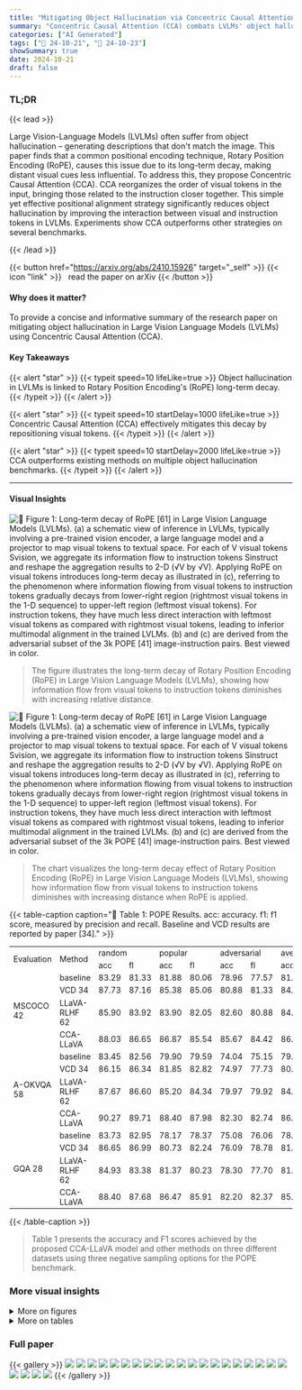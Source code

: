 ```yaml
---
title: "Mitigating Object Hallucination via Concentric Causal Attention"
summary: "Concentric Causal Attention (CCA) combats LVLMs' object hallucination by cleverly rearranging visual tokens to reduce the impact of RoPE's long-term decay, significantly improving accuracy."
categories: ["AI Generated"]
tags: ["🔖 24-10-21", "🤗 24-10-23"]
showSummary: true
date: 2024-10-21
draft: false
---
```


### TL;DR


{{< lead >}}

Large Vision-Language Models (LVLMs) often suffer from object hallucination – generating descriptions that don't match the image. This paper finds that a common positional encoding technique, Rotary Position Encoding (RoPE), causes this issue due to its long-term decay, making distant visual cues less influential.  To address this, they propose Concentric Causal Attention (CCA).  CCA reorganizes the order of visual tokens in the input, bringing those related to the instruction closer together.  This simple yet effective positional alignment strategy significantly reduces object hallucination by improving the interaction between visual and instruction tokens in LVLMs. Experiments show CCA outperforms other strategies on several benchmarks.

{{< /lead >}}


{{< button href="https://arxiv.org/abs/2410.15926" target="_self" >}}
{{< icon "link" >}} &nbsp; read the paper on arXiv
{{< /button >}}

#### Why does it matter?
To provide a concise and informative summary of the research paper on mitigating object hallucination in Large Vision Language Models (LVLMs) using Concentric Causal Attention (CCA).
#### Key Takeaways

{{< alert "star" >}}
{{< typeit speed=10 lifeLike=true >}} Object hallucination in LVLMs is linked to Rotary Position Encoding's (RoPE) long-term decay. {{< /typeit >}}
{{< /alert >}}

{{< alert "star" >}}
{{< typeit speed=10 startDelay=1000 lifeLike=true >}} Concentric Causal Attention (CCA) effectively mitigates this decay by repositioning visual tokens. {{< /typeit >}}
{{< /alert >}}

{{< alert "star" >}}
{{< typeit speed=10 startDelay=2000 lifeLike=true >}} CCA outperforms existing methods on multiple object hallucination benchmarks. {{< /typeit >}}
{{< /alert >}}

------
#### Visual Insights



![](figures/figures_2_0.png "🔼 Figure 1: Long-term decay of RoPE [61] in Large Vision Language Models (LVLMs). (a) a schematic view of inference in LVLMs, typically involving a pre-trained vision encoder, a large language model and a projector to map visual tokens to textual space. For each of V visual tokens Svision, we aggregate its information flow to instruction tokens Sinstruct and reshape the aggregation results to 2-D (√V by √V). Applying RoPE on visual tokens introduces long-term decay as illustrated in (c), referring to the phenomenon where information flowing from visual tokens to instruction tokens gradually decays from lower-right region (rightmost visual tokens in the 1-D sequence) to upper-left region (leftmost visual tokens). For instruction tokens, they have much less direct interaction with leftmost visual tokens as compared with rightmost visual tokens, leading to inferior multimodal alignment in the trained LVLMs. (b) and (c) are derived from the adversarial subset of the 3k POPE [41] image-instruction pairs. Best viewed in color.")

> The figure illustrates the long-term decay of Rotary Position Encoding (RoPE) in Large Vision Language Models (LVLMs), showing how information flow from visual tokens to instruction tokens diminishes with increasing relative distance.





![](charts/charts_2_0.png "🔼 Figure 1: Long-term decay of RoPE [61] in Large Vision Language Models (LVLMs). (a) a schematic view of inference in LVLMs, typically involving a pre-trained vision encoder, a large language model and a projector to map visual tokens to textual space. For each of V visual tokens Svision, we aggregate its information flow to instruction tokens Sinstruct and reshape the aggregation results to 2-D (√V by √V). Applying RoPE on visual tokens introduces long-term decay as illustrated in (c), referring to the phenomenon where information flowing from visual tokens to instruction tokens gradually decays from lower-right region (rightmost visual tokens in the 1-D sequence) to upper-left region (leftmost visual tokens). For instruction tokens, they have much less direct interaction with leftmost visual tokens as compared with rightmost visual tokens, leading to inferior multimodal alignment in the trained LVLMs. (b) and (c) are derived from the adversarial subset of the 3k POPE [41] image-instruction pairs. Best viewed in color.")

> The chart visualizes the long-term decay effect of Rotary Position Encoding (RoPE) in Large Vision Language Models (LVLMs), showing how information flow from visual tokens to instruction tokens diminishes with increasing distance when RoPE is applied.





{{< table-caption caption="🔽 Table 1: POPE Results. acc: accuracy. f1: f1 score, measured by precision and recall. Baseline and VCD results are reported by paper [34]." >}}
<table id='1' style='font-size:14px'><tr><td rowspan="2">Evaluation</td><td rowspan="2">Method</td><td colspan="2">random</td><td colspan="2">popular</td><td colspan="2">adversarial</td><td colspan="2">average</td></tr><tr><td>acc</td><td>fl</td><td>acc</td><td>fl</td><td>acc</td><td>fl</td><td>acc</td><td>fl</td></tr><tr><td rowspan="4">MSCOCO 42</td><td>baseline</td><td>83.29</td><td>81.33</td><td>81.88</td><td>80.06</td><td>78.96</td><td>77.57</td><td>81.38</td><td>79.65</td></tr><tr><td>VCD 34</td><td>87.73</td><td>87.16</td><td>85.38</td><td>85.06</td><td>80.88</td><td>81.33</td><td>84.66</td><td>84.52</td></tr><tr><td>LLaVA-RLHF 62</td><td>85.90</td><td>83.92</td><td>83.90</td><td>82.05</td><td>82.60</td><td>80.88</td><td>84.13</td><td>82.28</td></tr><tr><td>CCA-LLaVA</td><td>88.03</td><td>86.65</td><td>86.87</td><td>85.54</td><td>85.67</td><td>84.42</td><td>86.86</td><td>85.54</td></tr><tr><td rowspan="4">A-OKVQA 58</td><td>baseline</td><td>83.45</td><td>82.56</td><td>79.90</td><td>79.59</td><td>74.04</td><td>75.15</td><td>79.13</td><td>79.10</td></tr><tr><td>VCD 34</td><td>86.15</td><td>86.34</td><td>81.85</td><td>82.82</td><td>74.97</td><td>77.73</td><td>80.99</td><td>82.30</td></tr><tr><td>LLaVA-RLHF 62</td><td>87.67</td><td>86.60</td><td>85.20</td><td>84.34</td><td>79.97</td><td>79.92</td><td>84.28</td><td>83.62</td></tr><tr><td>CCA-LLaVA</td><td>90.27</td><td>89.71</td><td>88.40</td><td>87.98</td><td>82.30</td><td>82.74</td><td>86.99</td><td>86.81</td></tr><tr><td rowspan="4">GQA 28</td><td>baseline</td><td>83.73</td><td>82.95</td><td>78.17</td><td>78.37</td><td>75.08</td><td>76.06</td><td>78.99</td><td>79.13</td></tr><tr><td>VCD 34</td><td>86.65</td><td>86.99</td><td>80.73</td><td>82.24</td><td>76.09</td><td>78.78</td><td>81.16</td><td>82.67</td></tr><tr><td>LLaVA-RLHF 62</td><td>84.93</td><td>83.38</td><td>81.37</td><td>80.23</td><td>78.30</td><td>77.70</td><td>81.53</td><td>80.44</td></tr><tr><td>CCA-LLaVA</td><td>88.40</td><td>87.68</td><td>86.47</td><td>85.91</td><td>82.20</td><td>82.37</td><td>85.69</td><td>85.32</td></tr></table>{{< /table-caption >}}

> Table 1 presents the accuracy and F1 scores achieved by the proposed CCA-LLaVA model and other methods on three different datasets using three negative sampling options for the POPE benchmark.



### More visual insights

<details>
<summary>More on figures
</summary>


![](figures/figures_4_0.png "🔼 Figure 1: Long-term decay of RoPE [61] in Large Vision Language Models (LVLMs). (a) a schematic view of inference in LVLMs, typically involving a pre-trained vision encoder, a large language model and a projector to map visual tokens to textual space. For each of V visual tokens Svision, we aggregate its information flow to instruction tokens Sinstruct and reshape the aggregation results to 2-D (√V by √V). Applying RoPE on visual tokens introduces long-term decay as illustrated in (c), referring to the phenomenon where information flowing from visual tokens to instruction tokens gradually decays from lower-right region (rightmost visual tokens in the 1-D sequence) to upper-left region (leftmost visual tokens). For instruction tokens, they have much less direct interaction with leftmost visual tokens as compared with rightmost visual tokens, leading to inferior multimodal alignment in the trained LVLMs. (b) and (c) are derived from the adversarial subset of the 3k POPE [41] image-instruction pairs. Best viewed in color.")

> The figure illustrates the long-term decay effect of Rotary Position Encoding (RoPE) in Large Vision Language Models (LVLMs), showing how information flow from visual to instruction tokens diminishes with distance due to RoPE's long-term decay.


![](figures/figures_5_0.png "🔼 Figure 2: Motivation Experiment. Given an image I with object O<sub>r</sub>, we crop O<sub>r</sub> and paste it to various spatial positions {v<sub>1</sub>, ..., v<sub>k</sub>} within a pre-defined template. For every pasting position, we ask two LVLMs (F<sub>b</sub> and F<sub>r</sub>) if object O<sub>r</sub> is in this template, where F<sub>b</sub> refers to a baseline model that follows raster-scan positional alignment strategy and F<sub>r</sub> refers to a model that resorts to reversal raster-scan position alignment strategy. The total number of correct responses at different pasting positions {v<sub>1</sub>, ..., v<sub>k</sub>} is reported in (a) and (b), which refers to results from model F<sub>b</sub> and F<sub>r</sub>, respectively. We observe that LVLM F<sub>b</sub> are more likely to generate correct responses when pasting object O<sub>r</sub> to lower region, while F<sub>r</sub> are less hallucinated when pasting object O<sub>r</sub> to upper region. Pasting positions with the most and the least correct responses are highlighted in solid-line and dotted-line red boxes. More details are provided in Appendix C.1. Best viewed in color.")

> The figure shows the aggregated correct responses of two LVLMs with different positional alignment strategies when pasting an object to various positions in a template image, revealing the impact of RoPE long-term decay on object hallucination.


![](figures/figures_15_0.png "🔼 Figure 4: ROPE in LLaMA. A schematic view for LLaMA where RoPE is highlighted, and an example illustration on how ROPE is applied over query or key feature. We use a short input sequence with length of 4 and feature dimension of 4 for demonstration purpose. Input tokens are rotated with angles, subject to token positions. For mathematical definition, please refer to Sec. 3.")

> The figure shows a schematic view of LLaMA architecture with Rotary Position Encoding (RoPE) highlighted, illustrating how RoPE applies rotation matrices to query and key tokens based on their positions.


![](figures/figures_16_0.png "🔼 Figure 5: Workflow illustration on how we synthesize testing data. Given an image and box annotation for one object instance, we crop it and paste it on a template image, initialized with ImageNet mean pixel values. We paste every cropped region on every spatial position. Resulting data constitutes a large amount of questions about object existence, diverse in spatial positions.")

> The figure illustrates the workflow of synthesizing testing data by cropping an object from an image and pasting it into various positions on a template image.


![](figures/figures_16_1.png "🔼 Figure 1: Long-term decay of RoPE [61] in Large Vision Language Models (LVLMs). (a) a schematic view of inference in LVLMs, typically involving a pre-trained vision encoder, a large language model and a projector to map visual tokens to textual space. For each of V visual tokens Svision, we aggregate its information flow to instruction tokens Sinstruct and reshape the aggregation results to 2-D (√V by √V). Applying RoPE on visual tokens introduces long-term decay as illustrated in (c), referring to the phenomenon where information flowing from visual tokens to instruction tokens gradually decays from lower-right region (rightmost visual tokens in the 1-D sequence) to upper-left region (leftmost visual tokens). For instruction tokens, they have much less direct interaction with leftmost visual tokens as compared with rightmost visual tokens, leading to inferior multimodal alignment in the trained LVLMs. (b) and (c) are derived from the adversarial subset of the 3k POPE [41] image-instruction pairs. Best viewed in color.")

> The figure illustrates the long-term decay of RoPE in LVLMs, showing how information flow from visual to instruction tokens diminishes with distance, impacting multimodal alignment.


![](figures/figures_17_0.png "🔼 Figure 7: Qualitative comparison of open-ended generation between baseline and our method.")

> The figure shows a qualitative comparison of the open-ended text generation results between the baseline LLaVA model and the CCA-LLaVA model, highlighting the reduced hallucinations in the CCA-LLaVA model's output.


![](figures/figures_18_0.png "🔼 Figure 9: Case Study where question is sampled from LLaVA-Bench [46]. LLaVA hallucinates hat in its long response, while CCA answers correctly without hallucination.")

> The figure shows a qualitative comparison of the responses generated by LLaVA and CCA-LLaVA to a question about the intended effect of a painting, illustrating CCA's ability to mitigate hallucinations.


![](figures/figures_18_1.png "🔼 Figure 10: Case Study where question is sampled from LLaVA-Bench [46]. CCA-LLaVA outperforms LLaVA on optical character recognition (left) and numerical prediction in given cases.")

> The figure shows two case studies comparing the performance of LLaVA and CCA-LLaVA on questions about product brand identification and fruit counting, highlighting CCA-LLaVA's improved accuracy.


</details>




<details>
<summary>More on tables
</summary>


{{< table-caption caption="🔽 Table 2: CHAIR results. For evaluation setups, 512 and 64 refer to a hyperparater that relates to the length of LVLM repsonses, corresponding to long-text and short-text generation, respectively." >}}
<table id='1' style='font-size:14px'><tr><td rowspan="2">Evaluation</td><td rowspan="2">Method</td><td colspan="4">512</td><td colspan="4">64</td></tr><tr><td>ct</td><td>of</td><td>rec↑</td><td>len</td><td>ct</td><td>of</td><td>rec↑</td><td>len</td></tr><tr><td rowspan="3">greedy</td><td>baseline</td><td>46.2</td><td>12.9</td><td>80.3</td><td>97.2</td><td>21.0</td><td>6.2</td><td>66.3</td><td>54.9</td></tr><tr><td>LLaVA-RLHF 62</td><td>43.6</td><td>10.5</td><td>78.0</td><td>117.9</td><td>19.6</td><td>5.4</td><td>64.9</td><td>54.0</td></tr><tr><td>CCA-LLaVA</td><td>43.0</td><td>11.5</td><td>80.4</td><td>96.6</td><td>18.2</td><td>5.4</td><td>66.7</td><td>54.5</td></tr><tr><td rowspan="4">beam (5)</td><td>baseline</td><td>49.4</td><td>13.9</td><td>79.9</td><td>96.1</td><td>18.2</td><td>5.8</td><td>64.0</td><td>52.7</td></tr><tr><td>OPERA 26</td><td>46.8</td><td>13.4</td><td>79.6</td><td>93.2</td><td>17.8</td><td>5.9</td><td>64.3</td><td>53.0</td></tr><tr><td>CCA-LLaVA</td><td>48.6</td><td>13.4</td><td>79.9</td><td>94.2</td><td>16.0</td><td>5.3</td><td>64.8</td><td>52.7</td></tr><tr><td>CCA-LLaVA + OPERA 26</td><td>45.0</td><td>12.3</td><td>79.5</td><td>91.8</td><td>16.2</td><td>5.0</td><td>65.0</td><td>52.9</td></tr></table>{{< /table-caption >}}

> Table 2 presents CHAIR evaluation results, showing the performance of different models in generating image captions with varying lengths (long-text and short-text).


{{< table-caption caption="🔽 Table 1: POPE Results. acc: accuracy. f1: f1 score, measured by precision and recall. Baseline and VCD results are reported by paper [34]." >}}
<table id='5' style='font-size:14px'><tr><td rowspan="2">Model</td><td colspan="2">Object-level</td><td colspan="2">Attribute-level</td><td rowspan="2">Total</td><td>Model</td><td>Complex</td><td>Detail</td><td>Conv</td><td>Overall</td></tr><tr><td>existence</td><td>count</td><td>position</td><td>color</td><td>baseline</td><td>65.8</td><td>51.2</td><td>54.6</td><td>58.9</td></tr><tr><td>baseline</td><td>175.67</td><td>124.67</td><td>114.00</td><td>151.00</td><td>565.33</td><td>OPERA 26</td><td></td><td></td><td></td><td></td></tr><tr><td>OPERA 26</td><td>180.67</td><td>133.33</td><td>123.33</td><td>155.00</td><td>592.33</td><td></td><td>66.4</td><td>56.9</td><td>44.0</td><td>61.3</td></tr><tr><td>VCD 34</td><td>184.66</td><td>138.33</td><td>128.67</td><td>153.00</td><td>604.66</td><td>VCD 34</td><td>69.6</td><td>51.8</td><td>57.3</td><td>61.6</td></tr><tr><td>CCA-LLaVA</td><td>190.00</td><td>148.33</td><td>128.33</td><td>175.00</td><td>641.66</td><td>CCA-LLaVA</td><td>66.1</td><td>53.9</td><td>69.4</td><td>64.3</td></tr></table>{{< /table-caption >}}

> The table presents the accuracy and F1 scores of different models on the POPE benchmark for object hallucination mitigation, comparing the proposed CCA-LLaVA model with baselines and state-of-the-art methods across three datasets and three negative sampling strategies.


{{< table-caption caption="🔽 Table 1: POPE Results. acc: accuracy. f1: f1 score, measured by precision and recall. Baseline and VCD results are reported by paper [34]." >}}
<table id='1' style='font-size:14px'><tr><td>[1]</td><td>Josh Achiam, Steven Adler, Sandhini Agarwal, Lama Ahmad, Ilge Akkaya, Florencia Leoni Aleman, Diogo Almeida, Janko Altenschmidt, Sam Altman, Shyamal Anadkat, et al. Gpt-4 technical report. arXiv preprint arXiv:2303.08774, 2023.</td></tr><tr><td>[2]</td><td>Jean-Baptiste Alayrac, Jeff Donahue, Pauline Luc, Antoine Miech, Iain Barr, Yana Hasson, Karel Lenc, Arthur Mensch, Katherine Millican, Malcolm Reynolds, et al. Flamingo: a visual language model for few-shot learning. Advances in Neural Information Processing Systems, 35:23716-23736, 2022.</td></tr><tr><td>[3]</td><td>Wenbin An, Feng Tian, Sicong Leng, Jiahao Nie, Haonan Lin, QianYing Wang, Guang Dai, Ping Chen, and Shijian Lu. Agla: Mitigating object hallucinations in large vision-language models with assembly of global and local attention. arXiv preprint arXiv:2406.12718, 2024.</td></tr><tr><td>[4]</td><td>Anas Awadalla, Irena Gao, Josh Gardner, Jack Hessel, Yusuf Hanafy, Wanrong Zhu, Kalyani Marathe, Yonatan Bitton, Samir Gadre, Shiori Sagawa, et al. Openflamingo: An open-source framework for training large autoregressive vision-language models. arXiv preprint arXiv:2308.01390, 2023.</td></tr><tr><td>[5]</td><td>Jinze Bai, Shuai Bai, Shusheng Yang, Shijie Wang, Sinan Tan, Peng Wang, Junyang Lin, Chang Zhou, and Jingren Zhou. Qwen-vl: A versatile vision-language model for understanding, localization, text reading, and beyond. arXiv preprint arXiv:2402.16050, 2023.</td></tr><tr><td>[6]</td><td>Junbum Cha, Wooyoung Kang, Jonghwan Mun, and Byungseok Roh. Honeybee: Locality-enhanced projector for multimodal llm. arXiv preprint arXiv:2312.06742, 2023.</td></tr><tr><td>[7]</td><td>Keqin Chen, Zhao Zhang, Weili Zeng, Richong Zhang, Feng Zhu, and Rui Zhao. Shikra: Unleashing multimodal llm's referential dialogue magic. arXiv preprint arXiv:2306.15195, 2023.</td></tr><tr><td>[8]</td><td>Lin Chen, Jinsong Li, Xiaoyi Dong, Pan Zhang, Yuhang Zang, Zehui Chen, Haodong Duan, Jiaqi Wang, Yu Qiao, Dahua Lin, et al. Are we on the right way for evaluating large vision-language models? arXiv preprint arXiv:2403.20330, 2024.</td></tr><tr><td>[9]</td><td>Wei-Ge Chen, Irina Spiridonova, Jianwei Yang, Jianfeng Gao, and Chunyuan Li. Llava-interactive: An all-in-one demo for image chat, segmentation, generation and editing. arXiv preprint arXiv:2311.00571, 2023.</td></tr><tr><td>[10]</td><td>Zhaorun Chen, Zhuokai Zhao, Hongyin Luo, Huaxiu Yao, Bo Li, and Jiawei Zhou. Halc: Object hallucination reduction via adaptive focal-contrast decoding. arXiv preprint arXiv:2403.00425, 2024.</td></tr><tr><td>[11]</td><td>Wei-Lin Chiang, Zhuohan Li, Zi Lin, Ying Sheng, Zhanghao Wu, Hao Zhang, Lianmin Zheng, Siyuan Zhuang, Yonghao Zhuang, Joseph E Gonzalez, et al. Vicuna: An open-source chatbot impressing gpt-4 with 90%* chatgpt quality. See https://vicuna. lmsys. org (accessed 14 April 2023), 2023.</td></tr><tr><td>[12]</td><td>Wei-Lin Chiang, Zhuohan Li, Zi Lin, Ying Sheng, Zhanghao Wu, Hao Zhang, Lianmin Zheng, Siyuan Zhuang, Yonghao Zhuang, Joseph E. Gonzalez, Ion Stoica, and Eric P. Xing. Vicuna: An open-source chatbot impressing gpt-4 with 90%* chatgpt quality, March 2023.</td></tr><tr><td>[13]</td><td>Xiangxiang Chu, Jianlin Su, Bo Zhang, and Chunhua Shen. Visionllama: A unified llama interface for vision tasks. arXiv preprint arXiv:2403.00522, 2024.</td></tr><tr><td>[14]</td><td>Chenhang Cui, Yiyang Zhou, Xinyu Yang, Shirley Wu, Linjun Zhang, James Zou, and Huaxiu Yao. Holistic analysis of hallucination in gpt-4v (ision): Bias and interference challenges. arXiv preprint arXiv:2311.03287, 2023.</td></tr><tr><td>[15]</td><td>Wenliang Dai, Junnan Li, Dongxu Li, Anthony Meng Huat Tiong, Junqi Zhao, Weisheng Wang, Boyang Li, Pascale N Fung, and Steven Hoi. Instructblip: Towards general-purpose vision-language models with instruction tuning. Advances in Neural Information Processing Systems, 36, 2024.</td></tr><tr><td>[16]</td><td>Jia Deng, Wei Dong, Richard Socher, Li-Jia Li, Kai Li, and Li Fei-Fei. Imagenet: A large-scale hierarchical image database. In 2009 IEEE conference on computer vision and pattern recognition, pages 248-255. Ieee, 2009.</td></tr><tr><td>[17]</td><td>Jacob Devlin, Ming- Wei Chang, Kenton Lee, and Kristina Toutanova. Bert: Pre-training of deep bidirec- tional transformers for language understanding. arXiv preprint arXiv:1810.04805, 2018.</td></tr><tr><td>[18]</td><td>Alexey Dosovitskiy, Lucas Beyer, Alexander Kolesnikov, Dirk Weissenborn, Xiaohua Zhai, Thomas Unterthiner, Mostafa Dehghani, Matthias Minderer, Georg Heigold, Sylvain Gelly, et al. An image is worth 16x16 words: Transformers for image recognition at scale. arXiv preprint arXiv:2010.11929, 2020.</td></tr></table>{{< /table-caption >}}

> Table 1 presents the accuracy and F1 scores of different models on the POPE benchmark for object hallucination mitigation, comparing the proposed CCA method with baselines and existing state-of-the-art methods.


{{< table-caption caption="🔽 Table 1: POPE Results. acc: accuracy. f1: f1 score, measured by precision and recall. Baseline and VCD results are reported by paper [34]." >}}
<table id='2' style='font-size:14px'><tr><td>Method</td><td>SEED A 36</td><td>SEED I 36</td><td>SEED V 36</td><td>SQA 49</td><td>GQA 28</td><td>VizWiz 22</td><td>MMBench 48</td><td>MMStar 8</td><td>TextVQA 60</td></tr><tr><td>LLaVA 45</td><td>58.6</td><td>66.1</td><td>37.3</td><td>66.8</td><td>62.0</td><td>50.0</td><td>64.3</td><td>30.0</td><td>58.2</td></tr><tr><td>LLaVA w/ VCD 34</td><td>58.3</td><td>63.7</td><td>37.6</td><td>68.5</td><td>61.9</td><td>50.5</td><td>-</td><td>34.6</td><td>54.4</td></tr><tr><td>Seva-7b-dif 85</td><td>-</td><td>65.8</td><td>-</td><td>67.5</td><td>60.7</td><td>-</td><td>65.6</td><td>-</td><td>-</td></tr><tr><td>Seva-7b-moco 85</td><td>-</td><td>65.5</td><td>-</td><td>67.1</td><td>60.9</td><td>-</td><td>65.2</td><td>-</td><td>-</td></tr><tr><td>CCA-LLaVA (ours)</td><td>61.7</td><td>67.1</td><td>41.0</td><td>69.8</td><td>63.1</td><td>57.6</td><td>65.4</td><td>33.2</td><td>57.8</td></tr></table>{{< /table-caption >}}

> Table 1 presents the accuracy and F1 scores achieved by different models on the POPE benchmark for object hallucination mitigation, comparing the proposed CCA-LLaVA model against baseline and state-of-the-art methods across various datasets and negative sampling strategies.


</details>


### Full paper

{{< gallery >}}
<img src="paper_images/1.png" class="grid-w50 md:grid-w33 xl:grid-w25" />
<img src="paper_images/2.png" class="grid-w50 md:grid-w33 xl:grid-w25" />
<img src="paper_images/3.png" class="grid-w50 md:grid-w33 xl:grid-w25" />
<img src="paper_images/4.png" class="grid-w50 md:grid-w33 xl:grid-w25" />
<img src="paper_images/5.png" class="grid-w50 md:grid-w33 xl:grid-w25" />
<img src="paper_images/6.png" class="grid-w50 md:grid-w33 xl:grid-w25" />
<img src="paper_images/7.png" class="grid-w50 md:grid-w33 xl:grid-w25" />
<img src="paper_images/8.png" class="grid-w50 md:grid-w33 xl:grid-w25" />
<img src="paper_images/9.png" class="grid-w50 md:grid-w33 xl:grid-w25" />
<img src="paper_images/10.png" class="grid-w50 md:grid-w33 xl:grid-w25" />
<img src="paper_images/11.png" class="grid-w50 md:grid-w33 xl:grid-w25" />
<img src="paper_images/12.png" class="grid-w50 md:grid-w33 xl:grid-w25" />
<img src="paper_images/13.png" class="grid-w50 md:grid-w33 xl:grid-w25" />
<img src="paper_images/14.png" class="grid-w50 md:grid-w33 xl:grid-w25" />
<img src="paper_images/15.png" class="grid-w50 md:grid-w33 xl:grid-w25" />
<img src="paper_images/16.png" class="grid-w50 md:grid-w33 xl:grid-w25" />
<img src="paper_images/17.png" class="grid-w50 md:grid-w33 xl:grid-w25" />
<img src="paper_images/18.png" class="grid-w50 md:grid-w33 xl:grid-w25" />
<img src="paper_images/19.png" class="grid-w50 md:grid-w33 xl:grid-w25" />
<img src="paper_images/20.png" class="grid-w50 md:grid-w33 xl:grid-w25" />
<img src="paper_images/21.png" class="grid-w50 md:grid-w33 xl:grid-w25" />
<img src="paper_images/22.png" class="grid-w50 md:grid-w33 xl:grid-w25" />
<img src="paper_images/23.png" class="grid-w50 md:grid-w33 xl:grid-w25" />
<img src="paper_images/24.png" class="grid-w50 md:grid-w33 xl:grid-w25" />
{{< /gallery >}}